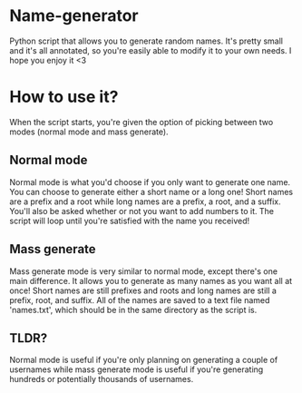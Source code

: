# Name-generator
Python script that allows you to generate random names. It's pretty small and it's all annotated, so you're easily able to modify it to your own needs. I hope you enjoy it <3

# How to use it?
When the script starts, you're given the option of picking between two modes (normal mode and mass generate).

## Normal mode
Normal mode is what you'd choose if you only want to generate one name. You can choose to generate either a short name or a long one! Short names are a prefix and a root while long names are a prefix, a root, and a suffix. You'll also be asked whether or not you want to add numbers to it. The script will loop until you're satisfied with the name you received! 

## Mass generate
Mass generate mode is very similar to normal mode, except there's one main difference. It allows you to generate as many names as you want all at once! Short names are still prefixes and roots and long names are still a prefix, root, and suffix. All of the names are saved to a text file named 'names.txt', which should be in the same directory as the script is. 

## TLDR?
Normal mode is useful if you're only planning on generating a couple of usernames while mass generate mode is useful if you're generating hundreds or potentially thousands of usernames.





